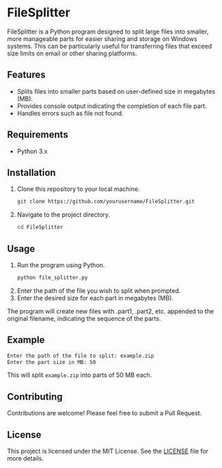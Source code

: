# FileSplitter

FileSplitter is a Python program designed to split large files into smaller, more manageable parts for easier sharing and storage on Windows systems. This can be particularly useful for transferring files that exceed size limits on email or other sharing platforms.

## Features

- Splits files into smaller parts based on user-defined size in megabytes (MB).
- Provides console output indicating the completion of each file part.
- Handles errors such as file not found.

## Requirements

- Python 3.x

## Installation

1. Clone this repository to your local machine.
   ```bash
   git clone https://github.com/yourusername/FileSplitter.git
   ```
2. Navigate to the project directory.
   ```bash
   cd FileSplitter
   ```

## Usage

1. Run the program using Python.
   ```bash
   python file_splitter.py
   ```
2. Enter the path of the file you wish to split when prompted.
3. Enter the desired size for each part in megabytes (MB).

The program will create new files with .part1, .part2, etc. appended to the original filename, indicating the sequence of the parts.

## Example

```bash
Enter the path of the file to split: example.zip
Enter the part size in MB: 50
```

This will split `example.zip` into parts of 50 MB each.

## Contributing

Contributions are welcome! Please feel free to submit a Pull Request.

## License

This project is licensed under the MIT License. See the [LICENSE](LICENSE) file for more details.